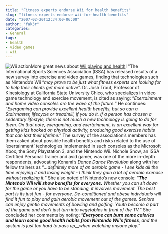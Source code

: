 ```yaml
---
title: "Fitness experts endorse Wii for health benefits"
slug: "fitness-experts-endorse-wii-for-health-benefits"
date: "2007-02-20T12:34:00-06:00"
author: "fak3r"
categories:
- General
tags:
- health
- video games
- wii
---
```


![Wii action](http://fak3r.com/wp-content/uploads/2007/02/wii-action.jpg)More great news about [Wii playing and health](http://www.gamasutra.com/php-bin/news_index.php?story=12744)! "The International Sports Sciences Association (ISSA) has released results of a new survey into exercise and video games, finding that technologies such as Nintendo’s Wii “_may prove to be just what fitness experts are looking for to help their clients get more active_”. Dr. Josh Trout, Professor of Kinesiology at California State University Chico, who specializes in video game technology and exercise movement, is cited as saying: “_Exertainment and home video consoles are the wave of the future._” He continues: “_Exergaming can provide excellent health benefits, but so can a Stairmaster, lifecycle or treadmill, if you do it. If a person has chosen a sedentary lifestyle, there is not much a new technology is going to do for them. On that note, exergaming, and exertainment, is an excellent way for getting kids hooked on physical activity, producing good exercise habits that can last their lifetime._” The survey of the association’s members has them asked about possible health benefits and risks related to the use of ‘exertainment’ technologies implemented in such consoles as the Microsoft Xbox, the Sony Playstation 3, and the Nintendo Wii. Nichole Snow, an ISSA Certified Personal Trainer and avid gamer, was one of the more in-depth respondents, advocating Konami’s _Dance Dance Revolution_ along with her fellow trainers as “_…definitely more of an aerobic game - I see kids all the time enjoying it and losing weight - I think they gain a lot of aerobic exercise without realizing it._” She also noted of Nintendo’s new console: “_**The Nintendo Wii will show benefits for everyone.** Whether you can sit down for the game or you have to be standing, it involves movement. The best part is its just fun - for everyone. De-conditioned and obese individuals will find it fun to play and gain aerobic movement out of the games. Seniors can enjoy gentle movements of bowling and golfing. Youth become a part of the game and don’t just turn into vegetables in front of the TV._” She concluded her comments by noting: “_**Everyone can burn some calories and learn some good health habits from Nintendo Wii’s fitness**, and the system is just too hard to pass up__when watching anyone play._”
